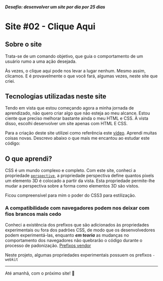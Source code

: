 ##### Desafio: desenvolver um site por dia por 25 dias

# Site #02 - Clique Aqui

## Sobre o site

Trata-se de um comando objetivo, que guia o comportamento de um usuário rumo a uma ação desejada.

Às vezes, o clique aqui pode nos levar a lugar nenhum. Mesmo assim, clicamos.
E é provavelmente o que você fará, algumas vezes, neste site que criei.

## Tecnologias utilizadas neste site

Tendo em vista que estou começando agora a minha jornada de aprendizado, não quero criar algo que não esteja ao meu alcance. Estou ciente que preciso melhorar bastante ainda o meu HTML e CSS. À vista disso, escolhi desenvolver um site apenas com HTML E CSS.

Para a criação deste site utilizei como referência este [vídeo](https://www.youtube.com/watch?v=fDjadLVHkmg). Aprendi muitas coisas novas. Descrevo abaixo o que mais me encantou ao estudar este código:

## O que aprendi?

CSS é um mundo complexo e completo. Com este site, conheci a propriedade [`perspective`](https://developer.mozilla.org/pt-BR/docs/Web/CSS/transform-function/perspective), a propriedade perspectiva define quantos pixels um elemento 3D é colocado a partir da vista. Esta propriedade permite-lhe mudar a perspectiva sobre a forma como elementos 3D são vistos.

Ficou compreensível para mim o poder do CSS3 para estilização.

### A compatibilidade com navegadores podem nos deixar com fios brancos mais cedo

Conheci a existência dos prefixos que são adicionados às propriedades experimentais ou fora dos padrões CSS, de modo que os desenvolvedores podem experimentá-las, enquanto **_em teoria_** as mudanças no comportamento dos navegadores não quebrarão o código durante o processo de padonização. [Prefixos vendor](https://developer.mozilla.org/pt-BR/docs/Glossary/Vendor_Prefix)

Neste projeto, algumas propriedades experimentais possuem os prefixos `-webkit`

---

Até amanhã, com o próximo site! 💜
